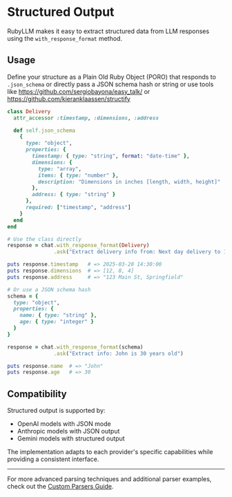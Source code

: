 # Structured Output

RubyLLM makes it easy to extract structured data from LLM responses using the `with_response_format` method.

## Usage

Define your structure as a Plain Old Ruby Object (PORO) that responds to `.json_schema` or directly pass a JSON schema hash or string or use tools like https://github.com/sergiobayona/easy_talk/ or https://github.com/kieranklaassen/structify

```ruby
class Delivery
  attr_accessor :timestamp, :dimensions, :address

  def self.json_schema
    {
      type: "object",
      properties: {
        timestamp: { type: "string", format: "date-time" },
        dimensions: {
          type: "array",
          items: { type: "number" },
          description: "Dimensions in inches [length, width, height]"
        },
        address: { type: "string" }
      },
      required: ["timestamp", "address"]
    }
  end
end

# Use the class directly
response = chat.with_response_format(Delivery)
               .ask("Extract delivery info from: Next day delivery to 123 Main St...")

puts response.timestamp   # => 2025-03-20 14:30:00
puts response.dimensions  # => [12, 8, 4]
puts response.address     # => "123 Main St, Springfield"

# Or use a JSON schema hash
schema = {
  type: "object",
  properties: {
    name: { type: "string" },
    age: { type: "integer" }
  }
}

response = chat.with_response_format(schema)
               .ask("Extract info: John is 30 years old")

puts response.name  # => "John"
puts response.age   # => 30
```

## Compatibility

Structured output is supported by:

- OpenAI models with JSON mode
- Anthropic models with JSON output
- Gemini models with structured output

The implementation adapts to each provider's specific capabilities while providing a consistent interface.

---

For more advanced parsing techniques and additional parser examples, check out the [Custom Parsers Guide](/guides/custom-parsers).
